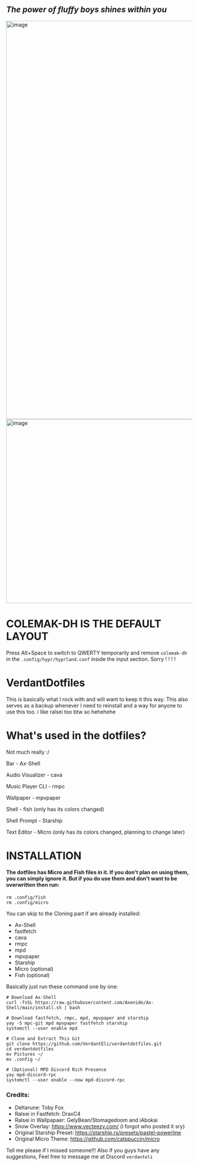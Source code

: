 ## *The power of fluffy boys shines within you*

<img width="1920" height="1080" alt="image" src="https://github.com/user-attachments/assets/a7cbfac0-4cf2-409c-b3aa-2653735abb49" />
<img width="1158" height="499" alt="image" src="https://github.com/user-attachments/assets/e7b56ece-45f1-4299-822d-abcc4a2ce4d5" />

# COLEMAK-DH IS THE DEFAULT LAYOUT
Press Alt+Space to switch to QWERTY temporarily and remove ```colemak-dh``` in the ```.config/hypr/hyprland.conf``` inside the input section. Sorry ! ! ! ! 

# VerdantDotfiles
This is basically what I rock with and will want to keep it this way.
This also serves as a backup whenever I need to reinstall and a way for anyone to use this too.
i like ralsei too btw so hehehehe

# What's used in the dotfiles?
Not much really :/

Bar - Ax-Shell

Audio Visualizer - cava

Music Player CLI - rmpc

Wallpaper - mpvpaper

Shell - fish (only has its colors changed)

Shell Prompt - Starship

Text Editor - Micro (only has its colors changed, planning to change later)


# INSTALLATION

#### The dotfiles has Micro and Fish files in it. If you don't plan on using them, you can simply ignore it. But if you do use them and don't want to be overwritten then run:

```
rm .config/fish
rm .config/micro
```

You can skip to the Cloning part if are already installed:
- Ax-Shell
- fastfetch
- cava
- rmpc
- mpd
- mpvpaper
- Starship
- Micro (optional)
- Fish (optional)

Basically just run these command one by one:

```
# Download Ax-Shell
curl -fsSL https://raw.githubusercontent.com/Axenide/Ax-Shell/main/install.sh | bash

# Download fastfetch, rmpc, mpd, mpvpaper and starship
yay -S mpc-git mpd mpvpaper fastfetch starship
systemctl --user enable mpd

# Clone and Extract This Git
git clone https://github.com/VerdantEli/verdantdotfiles.git
cd verdantdotfiles
mv Pictures ~/
mv .config ~/

# (Optional) MPD Discord Rich Presence
yay mpd-discord-rpc
systemctl --user enable --now mpd-discord-rpc 
```

### Credits:
- Deltarune: Toby Fox
- Ralsei in Fastfetch: DraxC4
- Ralsei in Wallpapaer: GelyBean/Stomagedoom and iAbokai
- Snow Overlay: https://www.vecteezy.com/ (i forgot who posted it sry)
- Original Starship Preset: https://starship.rs/presets/pastel-powerline
- Original Micro Theme: https://github.com/catppuccin/micro

Tell me please if I missed someone!!!
Also if you guys have any suggestions, Feel free to message me at Discord ```verdanteli```
